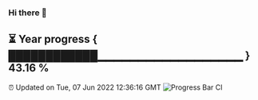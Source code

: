 ### Hi there 👋
⏳ Year progress { ████████████▁▁▁▁▁▁▁▁▁▁▁▁▁▁▁▁▁▁ } 43.16 %
---
⏰ Updated on Tue, 07 Jun 2022 12:36:16 GMT
![Progress Bar CI](https://github.com/liununu/liununu/workflows/Progress%20Bar%20CI/badge.svg)

